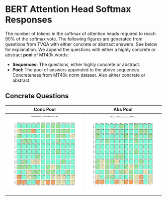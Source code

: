 # BERT Attention Head Softmax Responses
The number of tokens in the softmax of attention heads required to reach 90% of the softmax vote.
The following figures are generated from questions from TVQA with either concrete or abstract answers. See below for explanation. 
We append the questions with either a highly concrete or abstract **pool** of MT40k words:
* **Sequences:** The questions, either highly concrete or abstract.
* **Pool:** The pool of answers appended to the above sequences. Concreteness from MT40k norm dataset. Also either concrete or abstract

## Concrete Questions
Conc Pool|Abs Pool
-|-
![alt](Attentions_concpoolconcseqs.png)|![alt](Attentions_abspoolconcseqs.png)
